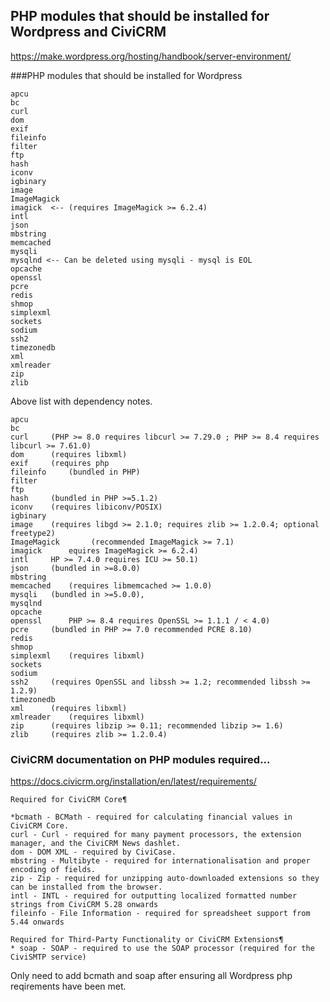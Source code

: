 ## PHP modules that should be installed for Wordpress and CiviCRM

https://make.wordpress.org/hosting/handbook/server-environment/

###PHP modules that should be installed for Wordpress

    apcu
    bc
    curl 
    dom 
    exif 
    fileinfo 
    filter
    ftp
    hash 
    iconv 
    igbinary
    image 
    ImageMagick
    imagick  <-- (requires ImageMagick >= 6.2.4) 
    intl 
    json 
    mbstring 
    memcached 
    mysqli 
    mysqlnd <-- Can be deleted using mysqli - mysql is EOL
    opcache
    openssl 
    pcre 
    redis
    shmop
    simplexml 
    sockets
    sodium
    ssh2  
    timezonedb
    xml 
    xmlreader  
    zip 
    zlib 


  Above list with dependency notes.  
  
    apcu	
    bc	
    curl 	 (PHP >= 8.0 requires libcurl >= 7.29.0 ; PHP >= 8.4 requires libcurl >= 7.61.0)
    dom 	 (requires libxml)
    exif 	 (requires php
    fileinfo 	 (bundled in PHP)
    filter	
    ftp	
    hash 	 (bundled in PHP >=5.1.2)
    iconv 	 (requires libiconv/POSIX)
    igbinary	
    image 	 (requires libgd >= 2.1.0; requires zlib >= 1.2.0.4; optional freetype2)
    ImageMagick  	  (recommended ImageMagick >= 7.1) 
    imagick 	 equires ImageMagick >= 6.2.4)
    intl 	 HP >= 7.4.0 requires ICU >= 50.1)
    json 	 (bundled in >=8.0.0)
    mbstring 	
    memcached 	 (requires libmemcached >= 1.0.0)
    mysqli 	 (bundled in >=5.0.0), 
    mysqlnd	
    opcache	
    openssl 	 PHP >= 8.4 requires OpenSSL >= 1.1.1 / < 4.0)
    pcre 	 (bundled in PHP >= 7.0 recommended PCRE 8.10)
    redis	
    shmop	
    simplexml 	 (requires libxml)
    sockets	
    sodium	
    ssh2  	 (requires OpenSSL and libssh >= 1.2; recommended libssh >= 1.2.9)
    timezonedb	
    xml 	 (requires libxml)
    xmlreader  	 (requires libxml)
    zip 	 (requires libzip >= 0.11; recommended libzip >= 1.6)
    zlib 	 (requires zlib >= 1.2.0.4)

      
###  CiviCRM documentation on PHP modules required...

https://docs.civicrm.org/installation/en/latest/requirements/

    Required for CiviCRM Core¶

    *bcmath - BCMath - required for calculating financial values in CiviCRM Core.
    curl - Curl - required for many payment processors, the extension manager, and the CiviCRM News dashlet.
    dom - DOM XML - required by CiviCase.
    mbstring - Multibyte - required for internationalisation and proper encoding of fields.
    zip - Zip - required for unzipping auto-downloaded extensions so they can be installed from the browser.
    intl - INTL - required for outputting localized formatted number strings from CiviCRM 5.28 onwards
    fileinfo - File Information - required for spreadsheet support from 5.44 onwards
    
    Required for Third-Party Functionality or CiviCRM Extensions¶
    * soap - SOAP - required to use the SOAP processor (required for the CiviSMTP service)

Only need to add bcmath and soap after ensuring all Wordpress php reqirements have been met.
      
